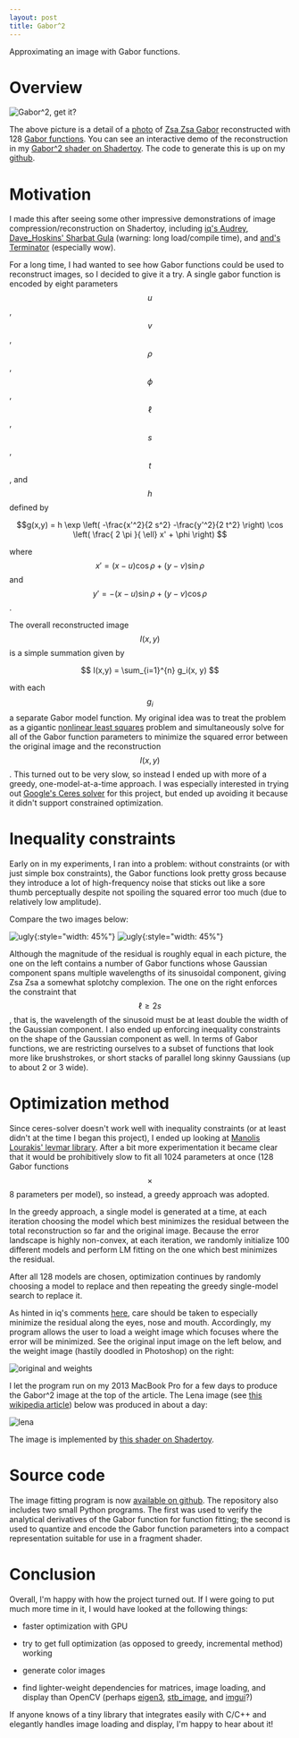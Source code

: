 ```yaml
---
layout: post
title: Gabor^2
---
```

Approximating an image with Gabor functions.

Overview
========

![Gabor^2, get it?](/images/gabor2.png)

The above picture is a detail of a [photo](http://www.instyle.com/celebrity/gallery-vintage-photos-zsa-zsa-gabor) of [Zsa Zsa
Gabor](http://www.instyle.com/celebrity/gallery-vintage-photos-zsa-zsa-gabor)
reconstructed with 128 [Gabor
functions](https://en.wikipedia.org/wiki/Gabor_filter). You can see an
interactive demo of the reconstruction in my [Gabor^2
shader on Shadertoy](https://www.shadertoy.com/view/4ljSRR). The code to generate this is up on my [github](https://github.com/mzucker/imfit).

Motivation
==========

I made this after seeing some other impressive demonstrations of image
compression/reconstruction on Shadertoy, including [iq's
Audrey](https://www.shadertoy.com/view/4df3D8), [Dave_Hoskins' Sharbat
Gula](https://www.shadertoy.com/view/XslSRs) (warning: long
load/compile time), and [and's
Terminator](https://www.shadertoy.com/view/MdSXzG) (especially wow).

For a long time, I had wanted to see how Gabor functions could be used
to reconstruct images, so I decided to give it a try.  A single gabor
function is encoded by eight parameters $$u$$, $$v$$, $$\rho$$,
$$\phi$$, $$\ell$$, $$s$$, $$t$$, and $$h$$ defined by

$$g(x,y) = h \exp \left( -\frac{x'^2}{2 s^2} -\frac{y'^2}{2 t^2} \right) \cos \left( \frac{ 2 \pi }{ \ell} x' + \phi \right)
$$

where $$ x' = (x - u) \cos \rho  + (y - v) \sin \rho $$ and $$ y' = -(x - u) \sin \rho + (y - v) \cos \rho $$.

The overall reconstructed image $$I(x,y)$$ is a simple summation given by

$$ I(x,y) = \sum_{i=1}^{n} g_i(x, y) $$

with each $$g_i$$ a separate Gabor model function. My original idea
was to treat the problem as a gigantic [nonlinear least
squares](https://en.wikipedia.org/wiki/Non-linear_least_squares)
problem and simultaneously solve for all of the Gabor function
parameters to minimize the squared error between the original image
and the reconstruction $$I(x,y)$$. This turned out to be very slow, so
instead I ended up with more of a greedy, one-model-at-a-time
approach. I was especially interested in trying out [Google's Ceres
solver](http://ceres-solver.org/) for this project, but ended up
avoiding it because it didn't support constrained optimization.

Inequality constraints
======================

Early on in my experiments, I ran into a problem: without constraints
(or with just simple box constraints), the Gabor functions look pretty
gross because they introduce a lot of high-frequency noise that sticks
out like a sore thumb perceptually despite not spoiling the squared
error too much (due to relatively low amplitude).

Compare the two images below:

![ugly](/images/ImFit_ugly.png){:style="width: 45%"}
![ugly](/images/ImFit_ok.png){:style="width: 45%"}

Although the magnitude of the residual is roughly equal in each
picture, the one on the left contains a number of Gabor functions
whose Gaussian component spans multiple wavelengths of its sinusoidal
component, giving Zsa Zsa a somewhat splotchy complexion. The one on
the right enforces the constraint that $$ \ell \geq 2 s $$, that is,
the wavelength of the sinusoid must be at least double the
width of the Gaussian component. I also ended up enforcing inequality constraints
on the shape of the Gaussian component as well. In terms of Gabor
functions, we are restricting ourselves to a subset of functions that
look more like brushstrokes, or short stacks of parallel long skinny Gaussians
(up to about 2 or 3 wide).

Optimization method
===================

Since ceres-solver doesn't work well with inequality constraints (or at least
didn't at the time I began this project), I ended up looking at
[Manolis Lourakis' levmar
library](http://users.ics.forth.gr/~lourakis/levmar/). After a bit
more experimentation it became clear that it would be prohibitively
slow to fit all 1024 parameters at once (128 Gabor functions $$\times$$
8 parameters per model), so instead, a greedy approach was adopted.

In the greedy approach, a single model is generated at a time, at each
iteration choosing the model which best minimizes the residual between
the total reconstruction so far and the original image. Because the
error landscape is highly non-convex, at each iteration, we randomly
initialize 100 different models and perform LM fitting on the one
which best minimizes the residual.

After all 128 models are chosen, optimization continues by randomly
choosing a model to replace and then repeating the greedy single-model
search to replace it.

As hinted in iq's comments [here](https://www.shadertoy.com/view/4df3D8),
care should be taken to especially minimize the residual along the
eyes, nose and mouth. Accordingly, my program allows the user to load
a weight image which focuses where the error will be minimized. See
the original input image on the left below, and the weight image
(hastily doodled in Photoshop) on the right:

![original and weights](/images/gabor_input_and_weights.png)

I let the program run on my 2013 MacBook Pro for a few days to produce
the Gabor^2 image at the top of the article. The Lena image (see [this
wikipedia article](https://en.wikipedia.org/wiki/Lenna)) below was
produced in about a day:

![lena](/images/lena.png)

The image is implemented by [this shader on Shadertoy](https://www.shadertoy.com/view/XltGzS).

Source code
===========

The image fitting program is now [available on
github](https://github.com/mzucker/imfit). The repository also
includes two small Python programs. The first was used to verify the
analytical derivatives of the Gabor function for function fitting; the
second is used to quantize and encode the Gabor function parameters
into a compact representation suitable for use in a fragment shader.

Conclusion
==========

Overall, I'm happy with how the project turned out. If I were going to
put much more time in it, I would have looked at the following things:

 - faster optimization with GPU

 - try to get full optimization (as opposed to greedy, incremental method) working
 
 - generate color images
 
 - find lighter-weight dependencies for matrices, image loading, and
   display than OpenCV (perhaps
   [eigen3](http://eigen.tuxfamily.org/index.php?title=Main_Page),
   [stb_image](https://github.com/nothings/stb), and
   [imgui](https://github.com/ocornut/imgui)?)

If anyone knows of a tiny library that integrates easily with C/C++
and elegantly handles image loading and display, I'm happy to hear
about it!

